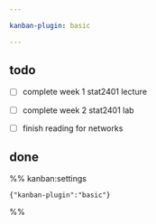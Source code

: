 ```yaml
---

kanban-plugin: basic

---
```


## todo

- [ ] complete week 1 stat2401 lecture
- [ ] complete week 2 stat2401 lab
- [ ] finish reading for networks


## done





%% kanban:settings
```
{"kanban-plugin":"basic"}
```
%%